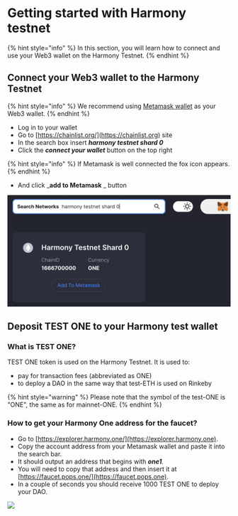 # Getting started with Harmony testnet

{% hint style="info" %}
In this section, you will learn how to connect and use your Web3 wallet on the Harmony Testnet.
{% endhint %}

## **Connect your Web3 wallet to the Harmony Testnet**

{% hint style="info" %}
We recommend using [Metamask wallet](./) as your Web3 wallet.
{% endhint %}

* Log in to your wallet
* Go to [https://chainlist.org/](https://chainlist.org) site
* In the search box insert _**harmony testnet shard 0**_
* Click the _**connect your wallet**_ button on the top right

{% hint style="info" %}
If Metamask is well connected the fox icon appears.
{% endhint %}

* And click \_**add to Metamask** \_ button

![Add the Harmony testnet to Metamask using chainlist.org](<../../.gitbook/assets/Schermata 2022-01-26 alle 23.28.07.png>)

## **Deposit TEST ONE to your Harmony test wallet**

### What is TEST ONE?

TEST ONE token is used on the Harmony Testnet. It is used to:

* pay for transaction fees (abbreviated as ONE)
* to deploy a DAO in the same way that test-ETH is used on Rinkeby

{% hint style="warning" %}
Please note that the symbol of the test-ONE is "ONE", the same as for mainnet-ONE.
{% endhint %}

### How to get your Harmony One address for the faucet?

* Go to [https://explorer.harmony.one/](https://explorer.harmony.one).
* Copy the account address from your Metamask wallet and paste it into the search bar.
* It should output an address that begins with _**one1**._
* You will need to copy that address and then insert it at [https://faucet.pops.one/](https://faucet.pops.one).
* In a couple of seconds you should receive 1000 TEST ONE to deploy your DAO.

![](https://d33v4339jhl8k0.cloudfront.net/docs/assets/5c98a4fe0428633d2cf3fcf7/images/61db0984d268f00e10386d30/file-k4lsn7c6rW.png)

